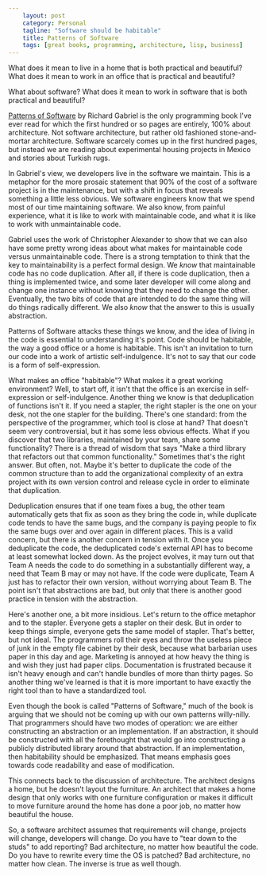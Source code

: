 ```yaml
---                                                 
    layout: post                                    
    category: Personal                              
    tagline: "Software should be habitable"
    title: Patterns of Software                                 
    tags: [great books, programming, architecture, lisp, business]   
---
```


What does it mean to live in a home that is both practical and beautiful? What does it mean to work in an office that is practical and beautiful?

What about software? What does it mean to work in software that is both practical and beautiful? 

<!-- more -->

[Patterns of Software]() by Richard Gabriel is the only programming book I've ever read for which the first hundred or so pages are entirely, 100% about architecture. Not software architecture, but rather old fashioned stone-and-mortar architecture. Software scarcely comes up in the first hundred pages, but instead we are reading about experimental housing projects in Mexico and stories about Turkish rugs.

In Gabriel's view, we developers live in the software we maintain. This is a metaphor for the more prosaic statement that 90% of the cost of a software project is in the maintenance, but with a shift in focus that reveals something a little less obvious. We software engineers know that we spend most of our time maintaining software. We also know, from painful experience, what it is like to work with maintainable code, and what it is like to work with unmaintainable code.

Gabriel uses the work of Christopher Alexander to show that we can also have some pretty wrong ideas about what makes for maintainable code versus unmaintainable code. There is a strong temptation to think that the key to maintainability is a perfect formal design. We *know* that maintainable code has no code duplication. After all, if there is code duplication, then a thing is implemented twice, and some later developer will come along and change one instance without knowing that they need to change the other. Eventually, the two bits of code that are intended to do the same thing will do things radically different. We also *know* that the answer to this is usually abstraction. 

Patterns of Software attacks these things we know, and the idea of living in the code is essential to understanding it's point. Code should be habitable, the way a good office or a home is habitable. This isn't an invitation to turn our code into a work of artistic self-indulgence. It's not to say that our code is a form of self-expression.

What makes an office "habitable"? What makes it a great working environment? Well, to start off, it isn't that the office is an exercise in self-expression or self-indulgence. Another thing we know is that deduplication of functions isn't it. If you need a stapler, the right stapler is the one on your desk, not the one stapler for the building. There's one standard: from the perspective of the programmer, which tool is close at hand? That doesn't seem very controversial, but it has some less obvious effects. What if you discover that two libraries, maintained by your team, share some functionality? There is a thread of wisdom that says "Make a third library that refactors out that common functionality." Sometimes that's the right answer. But often, not. Maybe it's better to duplicate the code of the common structure than to add the organizational complexity of an extra project with its own version control and release cycle in order to eliminate that duplication. 

Deduplication ensures that if one team fixes a bug, the other team automatically gets that fix as soon as they bring the code in, while duplicate code tends to have the same bugs, and the company is paying people to fix the same bugs over and over again in different places. This is a valid concern, but there is another concern in tension with it. Once you deduplicate the code, the deduplicated code's external API has to become at least somewhat locked down. As the project evolves, it may turn out that Team A needs the code to do something in a substantially different way, a need that Team B may or may not have. If the code were duplicate, Team A just has to refactor their own version, without worrying about Team B. The point isn't that abstractions are bad, but only that there is another good practice in tension with the abstraction. 

Here's another one, a bit more insidious. Let's return to the office metaphor and to the stapler. Everyone gets a stapler on their desk. But in order to keep things simple, everyone gets the same model of stapler. That's better, but not ideal. The programmers roll their eyes and throw the useless piece of junk in the empty file cabinet by their desk, because what barbarian uses paper in this day and age. Marketing is annoyed at how heavy the thing is and wish they just had paper clips. Documentation is frustrated because it isn't heavy enough and can't handle bundles of more than thirty pages. So another thing we've learned is that it is more important to have exactly the right tool than to have a standardized tool. 

Even though the book is called "Patterns of Software," much of the book is arguing that we should not be coming up with our own patterns willy-nilly. That programmers should have two modes of operation: we are either constructing an abstraction or an implementation. If an abstraction, it should be constructed with all the forethought that would go into constructing a publicly distributed library around that abstraction. If an implementation, then habitability should be emphasized. That means emphasis goes towards code readability and ease of modification. 

This connects back to the discussion of architecture. The architect designs a home, but he doesn't layout the furniture. An architect that makes a home design that only works with one furniture configuration or makes it difficult to move furniture around the home has done a poor job, no matter how beautiful the house. 

So, a software architect assumes that requirements will change, projects will change, developers will change. Do you have to "tear down to the studs" to add reporting? Bad architecture, no matter how beautiful the code. Do you have to rewrite every time the OS is patched? Bad architecture, no matter how clean. The inverse is true as well though. 
